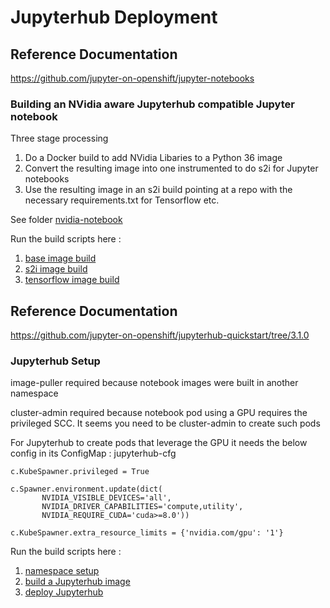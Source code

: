 # Jupyterhub Deployment

## Reference Documentation
https://github.com/jupyter-on-openshift/jupyter-notebooks

### Building an NVidia aware Jupyterhub compatible Jupyter notebook

Three stage processing

   1. Do a Docker build to add NVidia Libaries to a Python 36 image
   2. Convert the resulting image into one instrumented to do s2i for Jupyter notebooks
   3. Use the resulting image in an s2i build pointing at a repo with the necessary requirements.txt for Tensorflow etc.

See folder [nvidia-notebook](../nvidia-notebook)

Run the build scripts here :
   1. [base image build](../nvidia-notebook/base-image)    
   2. [s2i image build](../nvidia-notebook/s2i-image)
   3. [tensorflow image build](../nvidia-notebook/tensorflow-notebook)

## Reference Documentation
https://github.com/jupyter-on-openshift/jupyterhub-quickstart/tree/3.1.0

### Jupyterhub Setup

image-puller required because notebook images were built in another namespace

cluster-admin required because notebook pod using a GPU requires the privileged SCC. It seems you need to be cluster-admin to create such pods

For Jupyterhub to create pods that leverage the GPU it needs the below config in its ConfigMap : jupyterhub-cfg

```
c.KubeSpawner.privileged = True

c.Spawner.environment.update(dict(
       NVIDIA_VISIBLE_DEVICES='all',
       NVIDIA_DRIVER_CAPABILITIES='compute,utility',
       NVIDIA_REQUIRE_CUDA='cuda>=8.0'))

c.KubeSpawner.extra_resource_limits = {'nvidia.com/gpu': '1'}
```

Run the build scripts here :
   1. [namespace setup](setup.sh)    
   2. [build a Jupyterhub image](build.sh)
   3. [deploy Jupyterhub](deploy-standard.sh)
